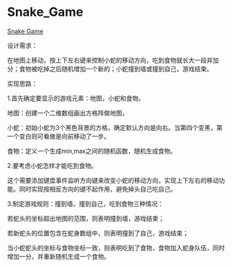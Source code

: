 # Snake_Game
[Snake Game](https://lynachen.github.io/Snake_Game/index.html)

设计需求：

在地图上移动，按上下左右键来控制小蛇的移动方向，吃到食物就长大一段并加分；食物被吃掉之后随机增加一个新的；小蛇撞到墙或撞到自己，游戏结束。

实现思路：

1.首先确定要显示的游戏元素：地图，小蛇和食物。

地图：创建一个二维数组画出方格阵做地图，

小蛇：初始小蛇为3个黑色背景的方格，确定默认方向是向右。当第四个变黑，第一个变白则可看做是向前移动了一步。

食物：定义一个生成min,max之间的随机函数，随机生成食物。

2.要考虑小蛇怎样才能吃到食物。

这个需要添加键盘事件监听方向键来改变小蛇的移动方向，实现上下左右的移动功能。同时实现按相反方向的键不起作用，避免掉头自己吃自己。

3.制定游戏规则：撞到墙，撞到自己，吃到食物三种情况：

若蛇头的坐标超出地图的范围，则表明撞到墙，游戏结束；

若新蛇头的位置包含在蛇身数组中，则表明撞到了自己，游戏结束；

当小蛇蛇头的坐标与食物坐标一致，则表明吃到了食物，食物加入蛇身队伍，同时增加一分，并重新随机生成一个食物。
